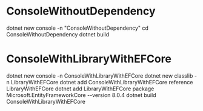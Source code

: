 # ConsoleWithoutDependency
dotnet new console -n "ConsoleWithoutDependency"
cd ConsoleWithoutDependency
dotnet build

# ConsoleWithLibraryWithEFCore
dotnet new console -n ConsoleWithLibraryWithEFCore
dotnet new classlib -n LibraryWithEFCore
dotnet add ConsoleWithLibraryWithEFCore reference LibraryWithEFCore
dotnet add LibraryWithEFCore package Microsoft.EntityFrameworkCore --version 8.0.4
dotnet build ConsoleWithLibraryWithEFCore
